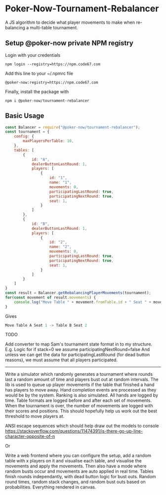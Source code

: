 # Poker-Now-Tournament-Rebalancer

A JS algorithm to decide what player movements to make when re-balancing a multi-table tournament.

## Setup @poker-now private NPM registry

Login with your credentials

`npm login --registry=https://npm.code67.com`

Add this line to your ~/.npmrc file

`@poker-now:registry=https://npm.code67.com`

Finally, install the package with

`npm i @poker-now/tournament-rebalancer`

## Basic Usage

```javascript
const Balancer = require("@poker-now/tournament-rebalancer");
const tournament = {
    config: {
        maxPlayersPerTable: 10,
    },
    tables: [
        {
            id: "A",
            dealerButtonLastRound: 1,
            players: [
                {
                    id: "1",
                    name: "1",
                    movements: 0,
                    participatingLastRound: true,
                    participatingNextRound: true,
                    seat: 1,
                }
            ]
        },
        {
            id: "B",
            dealerButtonLastRound: 1,
            players: [
                {
                    id: "2",
                    name: "2",
                    movements: 0,
                    participatingLastRound: true,
                    participatingNextRound: true,
                    seat: 1,
                }
            ]
        }
    ]
}
const result = Balancer.getRebalancingPlayerMovements(tournament);
for(const movement of result.movements) {
    console.log("Move Table " + movement.fromTable.id + " Seat " + movement.fromPlayer.seat + " -> Table " + movement.to.tableId + " Seat " + movement.to.seat);
}
```

Gives

```javascript
Move Table A Seat 1 -> Table B Seat 2
```

TODO

Add converter to map Sam's tournament state format in to my structure.  
E.g. Logic for if stack=0 we assume participatingNextRound=false
And unless we can get the data for participatingLastRound (for dead button reasons), we must assume that all players participated.

---

Write a simulator which randomly generates a tournament where rounds last a random amount of time and players bust out at random intervals.
The lib is used to queue up player movements if the table that finished a hand has players to move away.
Hand completion events are processed as they would be by the system.
Ranking is also simulated.
All hands are logged by time.
Table formats are logged before and after each set of movements.
When the tournament is over, the number of movements are logged with their scores and positions.
This should hopefully help us work out the best threshold to move players at.

ANSI escape sequences which should help draw out the models to console
https://stackoverflow.com/questions/11474391/is-there-go-up-line-character-opposite-of-n

Or

Write a web frontend where you can configure the setup, add a random table with x players on it and visualise each table, and visualise the movements and apply the movements.
Then also have a mode where random busts occur and movements are auto applied in real time.
Tables finish rounds independantly, with dead button logic for bust outs.
Random round times, random stack changes, and random bust outs based on probabilities.
Everything rendered in canvas.


